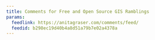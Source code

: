 ```yaml
---
title: Comments for Free and Open Source GIS Ramblings
params:
  feedlink: https://anitagraser.com/comments/feed/
  feedid: b298ec19d40b4a8d51a79b7e02a4378a
---
```

